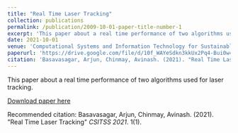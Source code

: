 ```yaml
---
title: "Real Time Laser Tracking"
collection: publications
permalink: /publication/2009-10-01-paper-title-number-1
excerpt: 'This paper about a real time performance of two algorithms used for laser tracking.'
date: 2021-10-01
venue: 'Computational Systems and Information Technology for Sustainable Solutions'
paperurl: 'https://drive.google.com/file/d/10f_WAYeSdkn3kkUx2Pq4-Bui0w48BrrM/view?usp=sharing'
citation: 'Basavasagar, Arjun, Chinmay, Avinash. (2021). "Real Time Laser Tracking" <i>CSITSS 2021</i>. 1(1).'
---
```

This paper about a real time performance of two algorithms used for laser tracking.

[Download paper here](https://drive.google.com/file/d/10f_WAYeSdkn3kkUx2Pq4-Bui0w48BrrM/view?usp=sharing)

Recommended citation: Basavasagar, Arjun, Chinmay, Avinash. (2021). "Real Time Laser Tracking" <i>CSITSS 2021</i>. 1(1).
